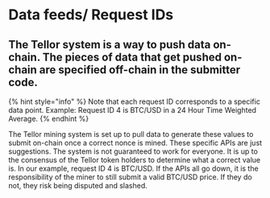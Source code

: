 # Data feeds/ Request IDs

## The Tellor system is a way to push data on-chain.  The **pieces of data that get pushed on-chain are specified off-chain in the submitter code.**

{% hint style="info" %}
Note that each request ID corresponds to a specific data point.  Example:  Request ID 4 is BTC/USD in a 24 Hour Time Weighted Average.
{% endhint %}

The Tellor mining system is set up to pull data to generate these values to submit on-chain once a correct nonce is mined. These specific APIs are just suggestions. The system is not guaranteed to work for everyone. It is up to the consensus of the Tellor token holders to determine what a correct value is.  In our example, request ID 4 is BTC/USD. If the APIs all go down, it is the responsibility of the miner to still submit a valid BTC/USD price. If they do not, they risk being disputed and slashed.  




